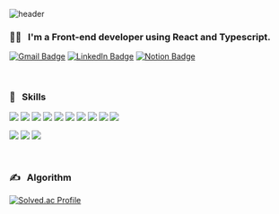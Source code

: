 ![header](https://capsule-render.vercel.app/api?type=waving&color=gradient&height=300&section=header&text=Hello,%20I'm%20Sara%20Jo&fontSize=90&animation=fadeIn)



  
### :woman_technologist: &nbsp; I'm a Front-end developer using React and Typescript.
<p>
<a href="sarajo.dev@gmail.com"><img src="https://img.shields.io/badge/Gmail-EA4335?style=for-the-badge&logo=Gmail&logoColor=white" alt="Gmail Badge"></a>
<a href="https://www.linkedin.com/in/sara-jo-02798512b"><img src="https://img.shields.io/badge/LinkedIn-blue?style=for-the-badge&logo=linkedin&logoColor=white" alt="LinkedIn Badge"></a>
<a href="https://cold-starburst-68e.notion.site/Sara-Jo-97b596554fb040d2a45dd4c9c6d29fcd"><img src="https://img.shields.io/badge/Notion-000000?style=for-the-badge&logo=Notion&logoColor=white" alt="Notion Badge"></a>
</p>

<br/>

### 💪  &nbsp; Skills
<p>
  <img src="https://img.shields.io/badge/Next.js-000000?style=flat-square&logo=Next.js&logoColor=white" />
  <img src="https://img.shields.io/badge/React-61DAFB?style=flat-square&logo=React&logoColor=white" />
  <img src="https://img.shields.io/badge/Javascript-F7DF1E?style=flat-square&logo=Javascript&logoColor=white" />
  <img src="https://img.shields.io/badge/HTML5-E34F26?style=flat-square&logo=HTML5&logoColor=white" />
  <img src="https://img.shields.io/badge/CSS3-1572B6?style=flat-square&logo=CSS3&logoColor=white" />
  <img src="https://img.shields.io/badge/Node.js-339933?style=flat-square&logo=Node.js&logoColor=white" />
  <img src="https://img.shields.io/badge/MongoDB-47A248?style=flat-square&logo=MongoDB&logoColor=white" />
  <img src="https://img.shields.io/badge/Redux-764ABC?style=flat-square&logo=Redux&logoColor=white" />
  <img src="https://img.shields.io/badge/Python-3776AB?style=flat-square&logo=Python&logoColor=white" />
  <img src="https://img.shields.io/badge/C-A8B9CC?style=flat-square&logo=C&logoColor=white" />
</p>
<p>
  <img src="https://img.shields.io/badge/Git-F05032?style=flat-square&logo=Git&logoColor=white" /> 
  <img src="https://img.shields.io/badge/GitHub-181717?style=flat-square&logo=GitHub&logoColor=white" />
  <img src="https://img.shields.io/badge/Styled components-DB7093?style=flat-square&logo=Styled components&logoColor=white" />
</p>

<br/>

### ✍️ &nbsp; Algorithm
[![Solved.ac Profile](http://mazassumnida.wtf/api/v2/generate_badge?boj=sarajo)](https://solved.ac/sarajo/)
